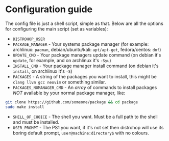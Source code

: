 # Configuration guide
The config file is just a shell script, simple as that.
Below are all the options for configuring the main script
(set as variables):

- ``DISTROHOP_USER``
- ``PACKAGE_MANAGER`` - Your systems package manager (for example:
  archlinux: ``pacman``, debian/ubuntu/kali: ``apt/apt-get``,
  fedora/centos: ``dnf``)
- ``UPDATE_CMD`` - Your package managers update command (on debian
  it's ``update``, for example, and on archlinux it's ``-Syu``)
- ``INSTALL_CMD`` - Your package manager install command (on debian
  it's ``install``, on archlinux it's ``-S``)
- ``PACKAGES`` - A string of the packages you want to install, this
  might be ``clang llvm gcc neovim`` or something similar.
- ``PACKAGES_NOMANAGER_CMD`` - An *array* of commands to install
  packages *NOT* available by your normal package manager, like:
```sh
git clone https://github.com/someone/package && cd package
sudo make install
```
- ``SHELL_OF_CHOICE`` - The shell you want. Must be a full path to
  the shell and must be installed.
- ``USER_PROMPT`` - The PS1 you want, if it's not set then distrohop
  will use its boring default prompt, ``user@machine:directory$`` with
  no colours.
